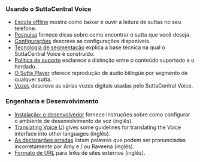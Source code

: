 ### Usando o SuttaCentral Voice
* [Escuta offline](https://github.com/sc-voice/sc-voice/wiki/Escuta-offline) mostra como baixar e ouvir a leitura de suttas no seu telefone.
* [Pesquisa](https://github.com/sc-voice/sc-voice/wiki/Procurar) fornece dicas sobre como encontrar o sutta que você deseja.
* [Configurações](https://github.com/sc-voice/sc-voice/wiki/Settings) descreve as configurações disponíveis.
* [Tecnologia de segmentação](https://github.com/sc-voice/sc-voice/wiki/Segmentation-Technology) explica a base técnica na qual o SuttaCentral Voice é construído.
* [Política de suporte](https://github.com/sc-voice/sc-voice/wiki/Support-Policy) esclarece a distinção entre o conteúdo suportado e o herdado.
* [O Sutta Player](https://github.com/sc-voice/sc-voice/wiki/Sutta-Player) oferece reprodução de áudio bilíngüe por segmento de qualquer sutta.
* [Vozes](https://github.com/sc-voice/sc-voice/wiki/Voices) descreve as várias vozes digitais usadas pelo SuttaCentral Voice.

### Engenharia e Desenvolvimento
* [Instalação: o desenvolvedor](https://github.com/sc-voice/sc-voice/wiki/Installation:-Developer) fornece instruções sobre como configurar o ambiente de desenvolvimento de voz (inglês).
* [Translating Voice UI](https://github.com/sc-voice/sc-voice/wiki/Translating-Voice-UI) gives some guidelines for translating the Voice interface into other languages (inglês).
* [As declarações erradas](https://github.com/sc-voice/sc-voice/wiki/Mispronunciations) listam palavras que podem ser pronunciadas incorretamente por Amy e / ou Raveena (inglês).
* [Formato de URL](https://github.com/sc-voice/sc-voice/wiki/URL-Format) para links de sites externos (inglês).
